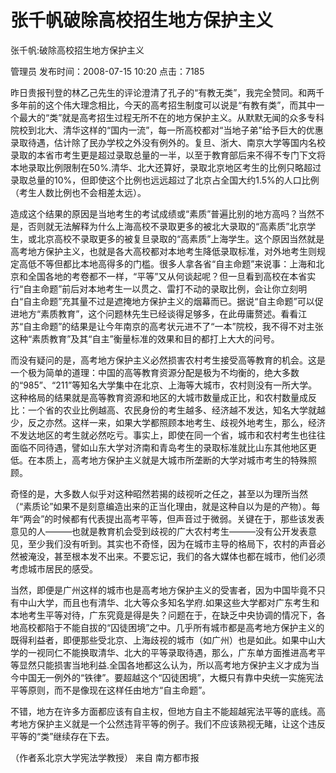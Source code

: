 # 张千帆破除高校招生地方保护主义  
张千帆:破除高校招生地方保护主义

管理员 发布时间：2008-07-15 10:20  点击：7185

昨日贵报刊登的林乙己先生的评论澄清了孔子的“有教无类”，我完全赞同。和两千多年前的这个伟大理念相比，今天的高考招生制度可以说是“有教有类”，而其中一个最大的“类”就是高考招生过程无所不在的地方保护主义。从默默无闻的众多专科院校到北大、清华这样的“国内一流”，每一所高校都对“当地子弟”给予巨大的优惠录取待遇，估计除了民办学校之外没有例外的。复旦、浙大、南京大学等国内名校录取的本省市考生更是超过录取总量的一半，以至于教育部后来不得不专门下文将本地录取比例限制在50%.清华、北大还算好，录取北京地区考生的比例只略超过录取总量的10%，但即使这个比例也远远超过了北京占全国大约1.5%的人口比例（考生人数比例也不会相差太远）。





造成这个结果的原因是当地考生的考试成绩或“素质”普遍比别的地方高吗？当然不是，否则就无法解释为什么上海高校不录取更多的被北大录取的“高素质”北京学生，或北京高校不录取更多的被复旦录取的“高素质”上海学生。这个原因当然就是高考地方保护主义，也就是各大高校都对本地考生降低录取标准，对外地考生则规定高低不等但都比本地高得多的门槛。很多人拿各省“自主命题”来说事：上海和北京和全国各地的考卷都不一样，“平等”又从何谈起呢？但一旦看到高校在本省实行“自主命题”前后对本地考生一以贯之、雷打不动的录取比例，会让你立刻明白“自主命题”充其量不过是遮掩地方保护主义的烟幕而已。据说“自主命题”可以促进地方“素质教育”，这个问题林先生已经谈得足够多，在此毋庸赘述。看看江苏“自主命题”的结果是让今年南京的高考状元进不了“一本”院校，我不得不对主张这种“素质教育”及其“自主”衡量标准的效果和目的都打上大大的问号。





而没有疑问的是，高考地方保护主义必然损害农村考生接受高等教育的机会。这是一个极为简单的道理：中国的高等教育资源分配是极为不均衡的，绝大多数的“985”、“211”等知名大学集中在北京、上海等大城市，农村则没有一所大学。这种格局的结果就是高等教育资源和地区的大城市数量成正比，和农村数量成反比：一个省的农业比例越高、农民身份的考生越多、经济越不发达，知名大学就越少，反之亦然。这样一来，如果大学都照顾本地考生、歧视外地考生，那么，经济不发达地区的考生就必然吃亏。事实上，即使在同一个省，城市和农村考生也往往面临不同待遇，譬如山东大学对济南和青岛考生的录取标准就比山东其他地区更低。在本质上，高考地方保护主义就是大城市所垄断的大学对城市考生的特殊照顾。



奇怪的是，大多数人似乎对这种昭然若揭的歧视听之任之，甚至以为理所当然（“素质论”如果不是刻意编造出来的正当化理由，就是这种自以为是的产物）。每年“两会”的时候都有代表提出高考平等，但声音过于微弱。关键在于，那些该发表意见的人———也就是教育机会受到歧视的广大农村考生———没有公开发表意见，至少我们没有听到。其实也不奇怪，因为在城市主导的格局下，农村的声音必然被淹没，甚至根本发不出来。不要忘记，我们的各大媒体也都在城市，他们必须考虑城市居民的感受。





当然，即便是广州这样的城市也是高考地方保护主义的受害者，因为中国毕竟不只有中山大学，而且也有清华、北大等众多知名学府.如果这些大学都对广东考生和本地考生平等对待，广东究竟是得是失？问题在于，在缺乏中央协调的情况下，各地高校都陷于不能自拔的“囚徒困境”之中。几乎所有城市都是高考地方保护主义的既得利益者，即便那些受北京、上海歧视的城市（如广州）也是如此。如果中山大学的一视同仁不能换取清华、北大的平等录取待遇，那么，广东单方面推进高考平等显然只能损害当地利益.全国各地都这么认为，所以高考地方保护主义才成为当今中国无一例外的“铁律”。要超越这个“囚徒困境”，大概只有靠中央统一实施宪法平等原则，而不是像现在这样任由地方“自主命题”。





不错，地方在许多方面都应该有自主权，但地方自主不能超越宪法平等的底线。高考地方保护主义就是一个公然违背平等的例子。我们不应该熟视无睹，让这个违反平等的“类”继续存在下去。





（作者系北京大学宪法学教授） 来自  南方都市报